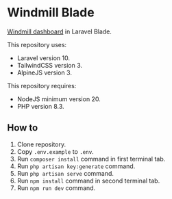 # Windmill Blade
[Windmill dashboard](https://github.com/estevanmaito/windmill-dashboard) in Laravel Blade.

This repository uses:
- Laravel version 10.
- TailwindCSS version 3.
- AlpineJS version 3.

This repository requires:
- NodeJS minimum version 20.
- PHP version 8.3.

## How to

1. Clone repository.
2. Copy `.env.example` to `.env`.
3. Run `composer install` command in first terminal tab.
4. Run `php artisan key:generate` command.
5. Run `php artisan serve` command.
6. Run `npm install` command in second terminal tab.
7. Run `npm run dev` command.
